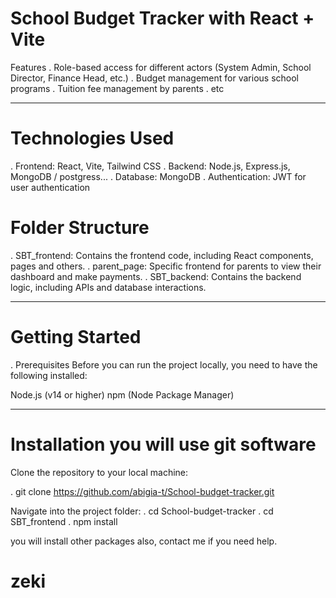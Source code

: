 # School Budget Tracker with React + Vite

Features
. Role-based access for different actors (System Admin, School Director, Finance Head, etc.)
. Budget management for various school programs
. Tuition fee management by parents
. etc

---

# Technologies Used

. Frontend: React, Vite, Tailwind CSS
. Backend: Node.js, Express.js, MongoDB / postgress...
. Database: MongoDB
. Authentication: JWT for user authentication

# Folder Structure

. SBT_frontend: Contains the frontend code, including React components, pages and others.
. parent_page: Specific frontend for parents to view their dashboard and make payments.
. SBT_backend: Contains the backend logic, including APIs and database interactions.

---

# Getting Started

. Prerequisites
Before you can run the project locally, you need to have the following installed:

Node.js (v14 or higher)
npm (Node Package Manager)

---

# Installation you will use git software

Clone the repository to your local machine:

. git clone https://github.com/abigia-t/School-budget-tracker.git

Navigate into the project folder:
. cd School-budget-tracker
. cd SBT_frontend
. npm install

you will install other packages also, contact me if you need help.

# zeki
